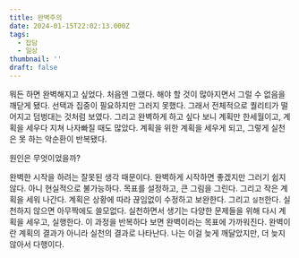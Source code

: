 ```yaml
---
title: 완벽주의
date: 2024-01-15T22:02:13.000Z
tags:
  - 잡담
  - 일상
thumbnail: ''
draft: false
---
```


뭐든 하면 완벽해지고 싶었다. 처음엔 그랬다. 해야 할 것이 많아지면서 그럴 수 없음을 깨닫게 됐다. 선택과 집중이 필요하지만 그러지 못했다. 그래서 전체적으로 퀄리티가 떨어지고 덤벙대는 것처럼 보였다. 그리고 완벽하게 하고 싶다 보니 계획만 한세월이고, 계획을 세우다 지쳐 나자빠질 때도 많았다. 계획을 위한 계획을 세우게 되고, 그렇게 실천은 못 하는 악순환이 반복됐다.

원인은 무엇이었을까?

완벽한 시작을 하려는 잘못된 생각 때문이다. 완벽하게 시작하면 좋겠지만 그러기 쉽지 않다. 아니 현실적으로 불가능하다. 목표를 설정하고, 큰 그림을 그린다. 그리고 작은 계획을 세워 나간다. 계획은 상황에 따라 끊임없이 수정하고 보완한다. 그리고 `실천`한다. 실천하지 않으면 아무짝에도 쓸모없다. 실천하면서 생기는 다양한 문제들을 위해 다시 계획을 세우고, 실행한다. 이 과정을 반복하다 보면 완벽이라는 목표에 가까워진다. 완벽이란 계획의 결과가 아니라 실천의 결과로 나타난다. 나는 이걸 늦게 깨달았지만, 더 늦지 않아서 다행이다.
